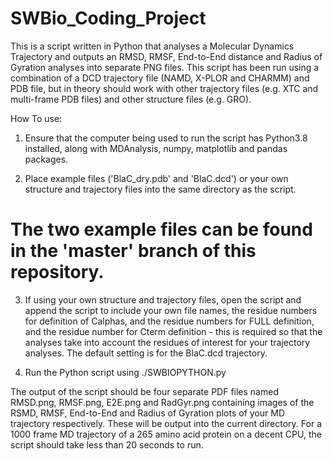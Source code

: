# SWBio_Coding_Project
This is a script written in Python that analyses a Molecular Dynamics Trajectory and outputs an RMSD, RMSF, End-to-End distance and Radius of Gyration analyses into separate PNG files. This script has been run using a combination of a DCD trajectory file (NAMD, X-PLOR and CHARMM) and PDB file, but in theory should work with other trajectory files (e.g. XTC and multi-frame PDB files) and other structure files (e.g. GRO).

How To use:

1. Ensure that the computer being used to run the script has Python3.8 installed, along with MDAnalysis, numpy, matplotlib and pandas packages.

2. Place example files ('BlaC_dry.pdb' and 'BlaC.dcd') or your own structure and trajectory files into the same directory as the script.
# The two example files can be found in the 'master' branch of this repository.

3. If using your own structure and trajectory files, open the script and append the script to include your own file names, the residue numbers for definition of Calphas, and the residue numbers for FULL definition, and the residue number for Cterm definition - this is required so that the analyses take into account the residues of interest for your trajectory analyses. The default setting is for the BlaC.dcd trajectory.

4. Run the Python script using ./SWBIOPYTHON.py

The output of the script should be four separate PDF files named RMSD.png, RMSF.png, E2E.png and RadGyr.png containing images of the RSMD, RMSF, End-to-End and Radius of Gyration plots of your MD trajectory respectively. These will be output into the current directory. For a 1000 frame MD trajectory of a 265 amino acid protein on a decent CPU, the script should take less than 20 seconds to run.
